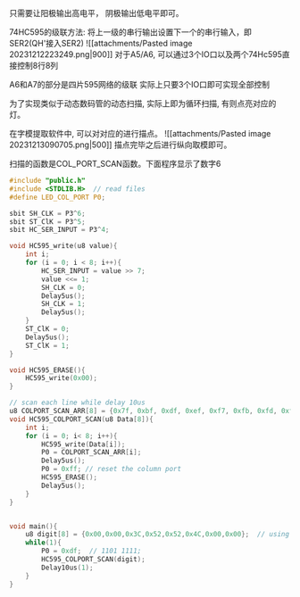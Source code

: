 只需要让阳极输出高电平， 阴极输出低电平即可。

74HC595的级联方法: 将上一级的串行输出设置下一个的串行输入，即SER2(QH'接入SER2)
![[attachments/Pasted image 20231212223249.png|900]]
对于A5/A6, 可以通过3个IO口以及两个74Hc595直接控制8行8列

A6和A7的部分是四片595网络的级联
实际上只要3个IO口即可实现全部控制

为了实现类似于动态数码管的动态扫描, 实际上即为循环扫描, 有则点亮对应的灯。


在字模提取软件中, 可以对对应的进行描点。
![[attachments/Pasted image 20231213090705.png|500]]
描点完毕之后进行纵向取模即可。

扫描的函数是COL_PORT_SCAN函数。下面程序显示了数字6 
```c
#include "public.h"
#include <STDLIB.H>  // read files
#define LED_COL_PORT P0;

sbit SH_CLK = P3^6;
sbit ST_ClK = P3^5;
sbit HC_SER_INPUT = P3^4;

void HC595_write(u8 value){
    int i;
    for (i = 0; i < 8; i++){
        HC_SER_INPUT = value >> 7;
        value <<= 1;
        SH_CLK = 0;
        Delay5us();
        SH_CLK = 1;
        Delay5us();
    }
    ST_ClK = 0;
    Delay5us();
    ST_ClK = 1;
}

void HC595_ERASE(){
    HC595_write(0x00);
}

// scan each line while delay 10us
u8 COLPORT_SCAN_ARR[8] = {0x7f, 0xbf, 0xdf, 0xef, 0xf7, 0xfb, 0xfd, 0xf}; // 0111 1111 1101
void HC595_COLPORT_SCAN(u8 Data[8]){
    int i;
    for (i = 0; i< 8; i++){
        HC595_write(Data[i]);
        P0 = COLPORT_SCAN_ARR[i];
        Delay5us();
        P0 = 0xff; // reset the column port
        HC595_ERASE();
        Delay5us();
    }
}


void main(){
    u8 digit[8] = {0x00,0x00,0x3C,0x52,0x52,0x4C,0x00,0x00};  // using the abs software
    while(1){
        P0 = 0xdf;  // 1101 1111;
        HC595_COLPORT_SCAN(digit);
        Delay10us(1);
    }
}

```